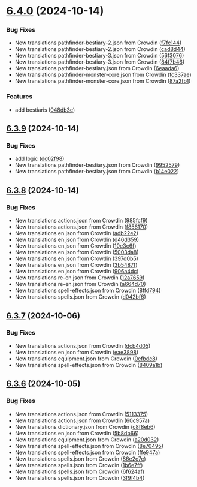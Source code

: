 # [6.4.0](https://github.com/allnnde/pf2e-esp-translation/compare/v6.3.9...v6.4.0) (2024-10-14)


### Bug Fixes

* New translations pathfinder-bestiary-2.json from Crowdin ([f7fc144](https://github.com/allnnde/pf2e-esp-translation/commit/f7fc14490c408d0444353f39f14a9dc53f281e3f))
* New translations pathfinder-bestiary-2.json from Crowdin ([cad8d44](https://github.com/allnnde/pf2e-esp-translation/commit/cad8d444ad9b1738fd045a3d2fc8f8b9e962bc69))
* New translations pathfinder-bestiary-3.json from Crowdin ([56f3076](https://github.com/allnnde/pf2e-esp-translation/commit/56f30768eb360776070a1f0f534c30a2b394ef9c))
* New translations pathfinder-bestiary-3.json from Crowdin ([84f7b46](https://github.com/allnnde/pf2e-esp-translation/commit/84f7b46e8e6d3bff4b806894be0874677bd71fbe))
* New translations pathfinder-bestiary.json from Crowdin ([6eaada6](https://github.com/allnnde/pf2e-esp-translation/commit/6eaada65b8c86d38098fe10852884d6f9330f104))
* New translations pathfinder-monster-core.json from Crowdin ([fc337ae](https://github.com/allnnde/pf2e-esp-translation/commit/fc337ae84f30d6649d5836f9c10bd8a3e82d3475))
* New translations pathfinder-monster-core.json from Crowdin ([87a2fb1](https://github.com/allnnde/pf2e-esp-translation/commit/87a2fb1465d7a885cd85b31f6a6591d6e17d7f2b))


### Features

* add bestiaris ([048db3e](https://github.com/allnnde/pf2e-esp-translation/commit/048db3e23f4a2121e50be06ac042b30abf44f723))



## [6.3.9](https://github.com/allnnde/pf2e-esp-translation/compare/v6.3.8...v6.3.9) (2024-10-14)


### Bug Fixes

* add logic ([dc02f98](https://github.com/allnnde/pf2e-esp-translation/commit/dc02f98dac91fbfdf4540ff783dd45f7d4c73ddc))
* New translations pathfinder-bestiary.json from Crowdin ([9952579](https://github.com/allnnde/pf2e-esp-translation/commit/995257970b63d38586129b57aa860d0814b2f777))
* New translations pathfinder-bestiary.json from Crowdin ([b14e022](https://github.com/allnnde/pf2e-esp-translation/commit/b14e02276c68328e69a4e1c8779138f102003720))



## [6.3.8](https://github.com/allnnde/pf2e-esp-translation/compare/v6.3.7...v6.3.8) (2024-10-14)


### Bug Fixes

* New translations actions.json from Crowdin ([985fcf9](https://github.com/allnnde/pf2e-esp-translation/commit/985fcf9bf432ef3c8e40b3d75c38b1209cd9eb91))
* New translations actions.json from Crowdin ([f856170](https://github.com/allnnde/pf2e-esp-translation/commit/f8561704cd6165931afa3f74936c6a9f2c30f915))
* New translations en.json from Crowdin ([adb22e2](https://github.com/allnnde/pf2e-esp-translation/commit/adb22e21785c9f6f04afe8dd29579f662a7bfb60))
* New translations en.json from Crowdin ([d46d359](https://github.com/allnnde/pf2e-esp-translation/commit/d46d3594054db80c442063da12dbd533e2cec5f6))
* New translations en.json from Crowdin ([10e3c6f](https://github.com/allnnde/pf2e-esp-translation/commit/10e3c6f042a15f545d8a80f0d3162fe9953f7546))
* New translations en.json from Crowdin ([5003da8](https://github.com/allnnde/pf2e-esp-translation/commit/5003da8bf11ad8a03c98cc599fde53bdf966d13c))
* New translations en.json from Crowdin ([397d0b5](https://github.com/allnnde/pf2e-esp-translation/commit/397d0b5a62b53f82828d5cf26f33f8b38b572b5a))
* New translations en.json from Crowdin ([3b5487f](https://github.com/allnnde/pf2e-esp-translation/commit/3b5487fa2cbca94a5ee1c2542cdf428779bf4039))
* New translations en.json from Crowdin ([906a4dc](https://github.com/allnnde/pf2e-esp-translation/commit/906a4dc26757dbbd500caf93d9652425a62f4182))
* New translations re-en.json from Crowdin ([12a7659](https://github.com/allnnde/pf2e-esp-translation/commit/12a7659e6b8751cec7d2da260fe88ef99c8a4121))
* New translations re-en.json from Crowdin ([a664d70](https://github.com/allnnde/pf2e-esp-translation/commit/a664d70011d7f7198c9d690b203f37b42f803379))
* New translations spell-effects.json from Crowdin ([8ffd794](https://github.com/allnnde/pf2e-esp-translation/commit/8ffd794c8ac9f070942904406dc6ed197e162f58))
* New translations spells.json from Crowdin ([d042bf6](https://github.com/allnnde/pf2e-esp-translation/commit/d042bf65d8ceff5a65858a6585c6cd18028f639f))



## [6.3.7](https://github.com/allnnde/pf2e-esp-translation/compare/v6.3.6...v6.3.7) (2024-10-06)


### Bug Fixes

* New translations actions.json from Crowdin ([dcb4d05](https://github.com/allnnde/pf2e-esp-translation/commit/dcb4d053bb407fac187b89da826a47c2fb969f8b))
* New translations en.json from Crowdin ([eae3898](https://github.com/allnnde/pf2e-esp-translation/commit/eae38985c1cb43b9df8a02040570cd6d3c69d625))
* New translations equipment.json from Crowdin ([0efbdc8](https://github.com/allnnde/pf2e-esp-translation/commit/0efbdc821ef1e920e19530e3af0f9e275a4f3da3))
* New translations spell-effects.json from Crowdin ([8409a1b](https://github.com/allnnde/pf2e-esp-translation/commit/8409a1bd132aee520dbc7417d0f043baca110c9b))



## [6.3.6](https://github.com/allnnde/pf2e-esp-translation/compare/v6.3.5...v6.3.6) (2024-10-05)


### Bug Fixes

* New translations actions.json from Crowdin ([5113375](https://github.com/allnnde/pf2e-esp-translation/commit/511337596697aa52250c4727d2f3c216f33fd694))
* New translations actions.json from Crowdin ([60c957a](https://github.com/allnnde/pf2e-esp-translation/commit/60c957a5711096c6a99a4a3be78d1e1407db6cbe))
* New translations dictionary.json from Crowdin ([c8f8eb6](https://github.com/allnnde/pf2e-esp-translation/commit/c8f8eb6768d61c6a62d7ae80893655593775b5f8))
* New translations en.json from Crowdin ([5b8db66](https://github.com/allnnde/pf2e-esp-translation/commit/5b8db66b750b108e0a6b816c32c1913e5dcea48a))
* New translations equipment.json from Crowdin ([a20d032](https://github.com/allnnde/pf2e-esp-translation/commit/a20d0328df2bbebcbbfb3e58797dd13a23979c90))
* New translations spell-effects.json from Crowdin ([8e70495](https://github.com/allnnde/pf2e-esp-translation/commit/8e7049588d92bc7d5fcaa18a3126d1ba554da3b4))
* New translations spell-effects.json from Crowdin ([ffe947a](https://github.com/allnnde/pf2e-esp-translation/commit/ffe947a039db9f2fef734d3ee39f71c7fc5076e3))
* New translations spells.json from Crowdin ([86e2c7c](https://github.com/allnnde/pf2e-esp-translation/commit/86e2c7c9eab31fb66d85517b39b5b0ba2acb028b))
* New translations spells.json from Crowdin ([1b6e7ff](https://github.com/allnnde/pf2e-esp-translation/commit/1b6e7ff34471bbe605fd5cd328e721124938e81b))
* New translations spells.json from Crowdin ([6f624af](https://github.com/allnnde/pf2e-esp-translation/commit/6f624af2f2bb2940cfeb037514993ecd814ea42b))
* New translations spells.json from Crowdin ([3f9f4b4](https://github.com/allnnde/pf2e-esp-translation/commit/3f9f4b457f92c40304af17461dec174d4984f2ad))



